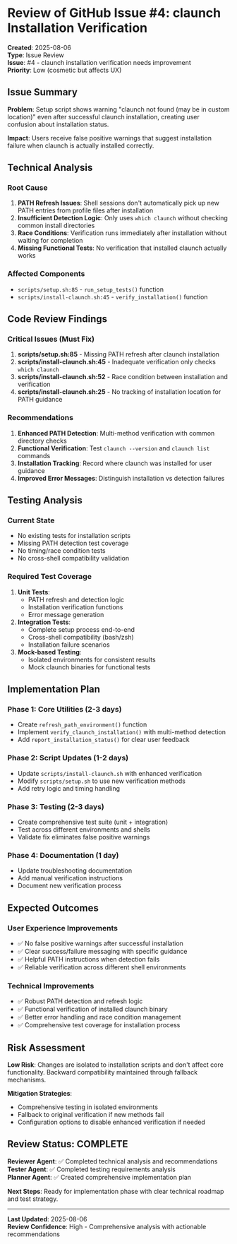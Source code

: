 # Review of GitHub Issue #4: claunch Installation Verification

**Created**: 2025-08-06  
**Type**: Issue Review  
**Issue**: #4 - claunch installation verification needs improvement  
**Priority**: Low (cosmetic but affects UX)  

## Issue Summary

**Problem**: Setup script shows warning "claunch not found (may be in custom location)" even after successful claunch installation, creating user confusion about installation status.

**Impact**: Users receive false positive warnings that suggest installation failure when claunch is actually installed correctly.

## Technical Analysis

### Root Cause
1. **PATH Refresh Issues**: Shell sessions don't automatically pick up new PATH entries from profile files after installation
2. **Insufficient Detection Logic**: Only uses `which claunch` without checking common install directories
3. **Race Conditions**: Verification runs immediately after installation without waiting for completion
4. **Missing Functional Tests**: No verification that installed claunch actually works

### Affected Components
- `scripts/setup.sh:85` - `run_setup_tests()` function
- `scripts/install-claunch.sh:45` - `verify_installation()` function

## Code Review Findings

### Critical Issues (Must Fix)
1. **scripts/setup.sh:85** - Missing PATH refresh after claunch installation
2. **scripts/install-claunch.sh:45** - Inadequate verification only checks `which claunch`
3. **scripts/install-claunch.sh:52** - Race condition between installation and verification
4. **scripts/install-claunch.sh:25** - No tracking of installation location for PATH guidance

### Recommendations
1. **Enhanced PATH Detection**: Multi-method verification with common directory checks
2. **Functional Verification**: Test `claunch --version` and `claunch list` commands
3. **Installation Tracking**: Record where claunch was installed for user guidance
4. **Improved Error Messages**: Distinguish installation vs detection failures

## Testing Analysis

### Current State
- No existing tests for installation scripts
- Missing PATH detection test coverage
- No timing/race condition tests
- No cross-shell compatibility validation

### Required Test Coverage
1. **Unit Tests**:
   - PATH refresh and detection logic
   - Installation verification functions
   - Error message generation
2. **Integration Tests**:
   - Complete setup process end-to-end
   - Cross-shell compatibility (bash/zsh)
   - Installation failure scenarios
3. **Mock-based Testing**:
   - Isolated environments for consistent results
   - Mock claunch binaries for functional tests

## Implementation Plan

### Phase 1: Core Utilities (2-3 days)
- Create `refresh_path_environment()` function
- Implement `verify_claunch_installation()` with multi-method detection
- Add `report_installation_status()` for clear user feedback

### Phase 2: Script Updates (1-2 days)
- Update `scripts/install-claunch.sh` with enhanced verification
- Modify `scripts/setup.sh` to use new verification methods
- Add retry logic and timing handling

### Phase 3: Testing (2-3 days)
- Create comprehensive test suite (unit + integration)
- Test across different environments and shells
- Validate fix eliminates false positive warnings

### Phase 4: Documentation (1 day)
- Update troubleshooting documentation
- Add manual verification instructions
- Document new verification process

## Expected Outcomes

### User Experience Improvements
- ✅ No false positive warnings after successful installation
- ✅ Clear success/failure messaging with specific guidance
- ✅ Helpful PATH instructions when detection fails
- ✅ Reliable verification across different shell environments

### Technical Improvements
- ✅ Robust PATH detection and refresh logic
- ✅ Functional verification of installed claunch binary
- ✅ Better error handling and race condition management
- ✅ Comprehensive test coverage for installation process

## Risk Assessment

**Low Risk**: Changes are isolated to installation scripts and don't affect core functionality. Backward compatibility maintained through fallback mechanisms.

**Mitigation Strategies**:
- Comprehensive testing in isolated environments
- Fallback to original verification if new methods fail
- Configuration options to disable enhanced verification if needed

## Review Status: COMPLETE

**Reviewer Agent**: ✅ Completed technical analysis and recommendations  
**Tester Agent**: ✅ Completed testing requirements analysis  
**Planner Agent**: ✅ Created comprehensive implementation plan  

**Next Steps**: Ready for implementation phase with clear technical roadmap and test strategy.

---

**Last Updated**: 2025-08-06  
**Review Confidence**: High - Comprehensive analysis with actionable recommendations